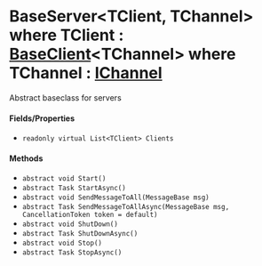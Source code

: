 # BaseServer<TClient, TChannel> where TClient : [BaseClient]()\<TChannel> where TChannel : [IChannel]()

Abstract baseclass for servers

#### Fields/Properties
- `readonly virtual List<TClient> Clients`

#### Methods
- `abstract void Start()`
- `abstract Task StartAsync()`
- `abstract void SendMessageToAll(MessageBase msg)`
- `abstract Task SendMessageToAllAsync(MessageBase msg, CancellationToken token = default)`
- `abstract void ShutDown()`
- `abstract Task ShutDownAsync()`
- `abstract void Stop()`
- `abstract Task StopAsync()`